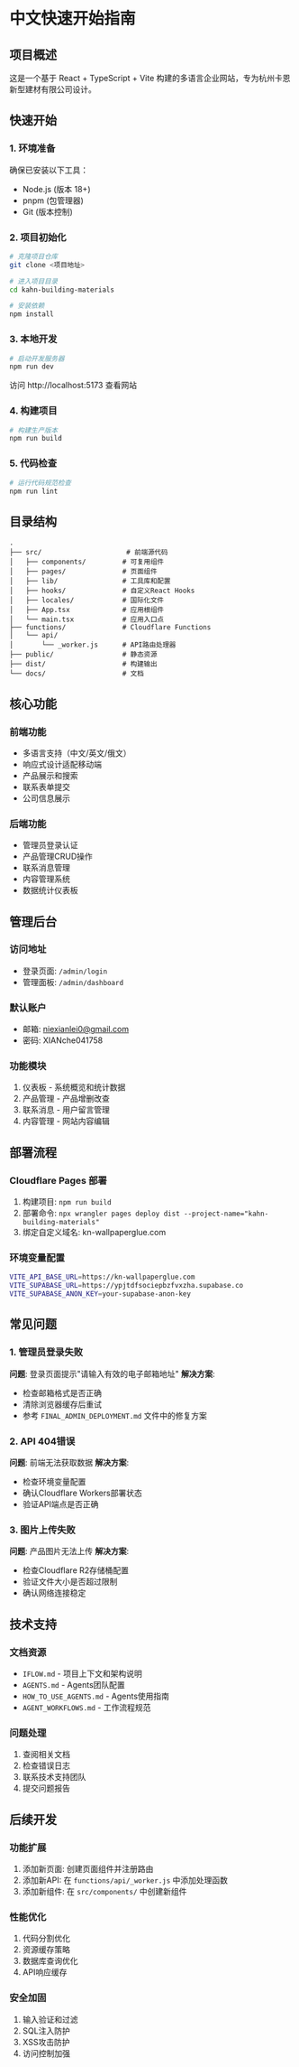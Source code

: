 # 中文快速开始指南

## 项目概述
这是一个基于 React + TypeScript + Vite 构建的多语言企业网站，专为杭州卡恩新型建材有限公司设计。

## 快速开始

### 1. 环境准备
确保已安装以下工具：
- Node.js (版本 18+)
- pnpm (包管理器)
- Git (版本控制)

### 2. 项目初始化
```bash
# 克隆项目仓库
git clone <项目地址>

# 进入项目目录
cd kahn-building-materials

# 安装依赖
npm install
```

### 3. 本地开发
```bash
# 启动开发服务器
npm run dev
```
访问 http://localhost:5173 查看网站

### 4. 构建项目
```bash
# 构建生产版本
npm run build
```

### 5. 代码检查
```bash
# 运行代码规范检查
npm run lint
```

## 目录结构
```
.
├── src/                     # 前端源代码
│   ├── components/         # 可复用组件
│   ├── pages/              # 页面组件
│   ├── lib/                # 工具库和配置
│   ├── hooks/              # 自定义React Hooks
│   ├── locales/            # 国际化文件
│   ├── App.tsx             # 应用根组件
│   └── main.tsx            # 应用入口点
├── functions/              # Cloudflare Functions
│   └── api/
│       └── _worker.js      # API路由处理器
├── public/                 # 静态资源
├── dist/                   # 构建输出
└── docs/                   # 文档
```

## 核心功能

### 前端功能
- 多语言支持（中文/英文/俄文）
- 响应式设计适配移动端
- 产品展示和搜索
- 联系表单提交
- 公司信息展示

### 后端功能
- 管理员登录认证
- 产品管理CRUD操作
- 联系消息管理
- 内容管理系统
- 数据统计仪表板

## 管理后台

### 访问地址
- 登录页面: `/admin/login`
- 管理面板: `/admin/dashboard`

### 默认账户
- 邮箱: niexianlei0@gmail.com
- 密码: XIANche041758

### 功能模块
1. 仪表板 - 系统概览和统计数据
2. 产品管理 - 产品增删改查
3. 联系消息 - 用户留言管理
4. 内容管理 - 网站内容编辑

## 部署流程

### Cloudflare Pages 部署
1. 构建项目: `npm run build`
2. 部署命令: `npx wrangler pages deploy dist --project-name="kahn-building-materials"`
3. 绑定自定义域名: kn-wallpaperglue.com

### 环境变量配置
```bash
VITE_API_BASE_URL=https://kn-wallpaperglue.com
VITE_SUPABASE_URL=https://ypjtdfsociepbzfvxzha.supabase.co
VITE_SUPABASE_ANON_KEY=your-supabase-anon-key
```

## 常见问题

### 1. 管理员登录失败
**问题**: 登录页面提示"请输入有效的电子邮箱地址"
**解决方案**: 
- 检查邮箱格式是否正确
- 清除浏览器缓存后重试
- 参考 `FINAL_ADMIN_DEPLOYMENT.md` 文件中的修复方案

### 2. API 404错误
**问题**: 前端无法获取数据
**解决方案**:
- 检查环境变量配置
- 确认Cloudflare Workers部署状态
- 验证API端点是否正确

### 3. 图片上传失败
**问题**: 产品图片无法上传
**解决方案**:
- 检查Cloudflare R2存储桶配置
- 验证文件大小是否超过限制
- 确认网络连接稳定

## 技术支持

### 文档资源
- `IFLOW.md` - 项目上下文和架构说明
- `AGENTS.md` - Agents团队配置
- `HOW_TO_USE_AGENTS.md` - Agents使用指南
- `AGENT_WORKFLOWS.md` - 工作流程规范

### 问题处理
1. 查阅相关文档
2. 检查错误日志
3. 联系技术支持团队
4. 提交问题报告

## 后续开发

### 功能扩展
1. 添加新页面: 创建页面组件并注册路由
2. 添加新API: 在 `functions/api/_worker.js` 中添加处理函数
3. 添加新组件: 在 `src/components/` 中创建新组件

### 性能优化
1. 代码分割优化
2. 资源缓存策略
3. 数据库查询优化
4. API响应缓存

### 安全加固
1. 输入验证和过滤
2. SQL注入防护
3. XSS攻击防护
4. 访问控制加强